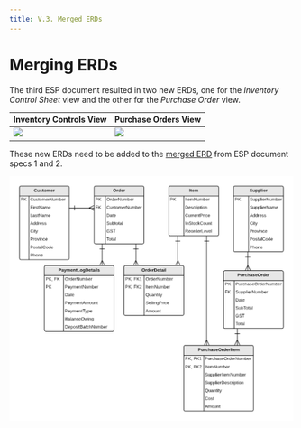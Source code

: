 ```yaml
---
title: V.3. Merged ERDs
---
```

# Merging ERDs

The third ESP document resulted in two new ERDs, one for the *Inventory Control Sheet* view and the other for the *Purchase Order* view.

| Inventory Controls View | Purchase Orders View |
| ----------------------|--------------------- |
| ![](./ESP-3-ERD-InventoryControlSheet.png) | ![](./ESP-3-ERD-PurchaseOrders.png) |

These new ERDs need to be added to the [merged ERD](ESP-Merge-1and2.md) from ESP document specs 1 and 2.

![](./ESP-Merge-With-ESP-3.png)
